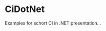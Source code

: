 # CiDotNet
Examples for schort CI in .NET presentation...

<!--stackedit_data:
eyJoaXN0b3J5IjpbMTk5MzM4NzQ3Nl19
-->